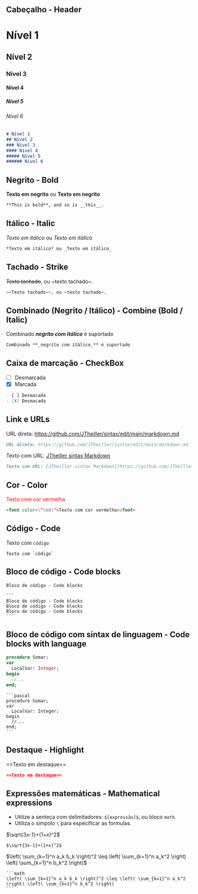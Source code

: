 ## Cabeçalho - Header
# Nível 1
## Nível 2
### Nível 3
#### Nível 4
##### Nível 5
###### Nível 6
```markdown
# Nível 1
## Nível 2
### Nível 3
#### Nível 4
##### Nível 5
###### Nível 6
```

## Negrito - Bold
**Texto em negrito** ou __Texto em negrito__
```markdown
**This is bold**, and so is __this__.
```

## Itálico - Italic
*Texto em itálico* ou _Texto em itálico_
```markdown
*Texto em itálico* ou _Texto em itálico_
```

## Tachado - Strike
~~Texto tachado~~, ou ~texto tachado~.
```markdown
~~Texto tachado~~, ou ~texto tachado~.
```

## Combinado (Negrito / Itálico) - Combine (Bold / Italic)
Combinado **_negrito com itálico_** é suportado
```markdown
Combinado **_negrito com itálico_** é suportado
```

## Caixa de marcação - CheckBox
- [ ] Desmarcada
- [X] Marcada
```markdown
- [ ] Desmacada
- [X] Desmacada
```

## Link e URLs
URL direta: https://github.com/JTheiller/sintax/edit/main/markdown.md
```markdown
URL direta: https://github.com/JTheiller/sintax/edit/main/markdown.md
```
Texto com URL: [JTheiller sintax Markdown](https://github.com/JTheiller/sintax/edit/main/markdown.md)
```markdown
Texto com URL: [JTheiller sintax Markdown](https://github.com/JTheiller/sintax/edit/main/markdown.md)
```

## Cor - Color
<font color="red">Texto com cor vermelha</font>
```markdown
<font color=\"red\">Texto com cor vermelha</font>
```

## Código - Code
Texto com `código`
````
Texto com `código`
````

## Bloco de código - Code blocks
```
Bloco de código - Code blocks
```
````
```
Bloco de código - Code blocks
Bloco de código - Code blocks
Bloco de código - Code blocks
```
````

## Bloco de código com sintax de linguagem - Code blocks with language
```pascal
procedure Somar;
var
  LocalVar: Integer;
begin
  //...
end;
```
````
```pascal
procedure Somar;
var
  LocalVar: Integer;
begin
  //...
end;
```
````

## Destaque - Highlight
==Texto em destaque==
```markdown
==Texto em destaque==
```
## Expressões matemáticas - Mathematical expressions
- Utilize a senteça com delimitadores: `$[expressão]$`, ou bloco `math`.
- Utiliza o simpolo `\` para especificar as formulas.

$\sqrt{3x-1}+(1+x)^2$
```
$\sqrt{3x-1}+(1+x)^2$
```
$\left( \sum_{k=1}^n a_k b_k \right)^2 \leq \left( \sum_{k=1}^n a_k^2 \right) \left( \sum_{k=1}^n b_k^2 \right)$
````
```math
\left( \sum_{k=1}^n a_k b_k \right)^2 \leq \left( \sum_{k=1}^n a_k^2 \right) \left( \sum_{k=1}^n b_k^2 \right)
```
````
